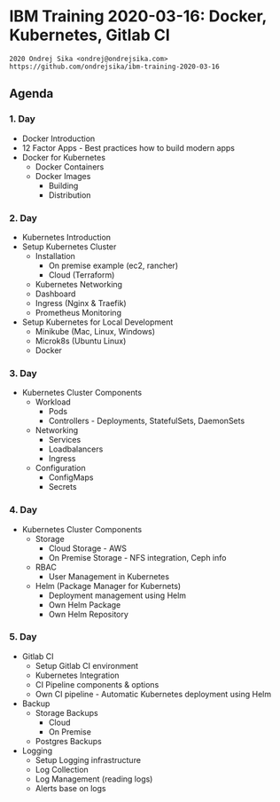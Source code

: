 # IBM Training 2020-03-16: Docker, Kubernetes, Gitlab CI

    2020 Ondrej Sika <ondrej@ondrejsika.com>
    https://github.com/ondrejsika/ibm-training-2020-03-16


## Agenda

### 1. Day

- Docker Introduction
- 12 Factor Apps - Best practices how to build modern apps
- Docker for Kubernetes
  - Docker Containers
  - Docker Images
      - Building
      - Distribution


### 2. Day

- Kubernetes Introduction
- Setup Kubernetes Cluster
  - Installation
    - On premise example (ec2, rancher)
    - Cloud (Terraform)
  - Kubernetes Networking
  - Dashboard
  - Ingress (Nginx & Traefik)
  - Prometheus Monitoring
- Setup Kubernetes for Local Development
    - Minikube (Mac, Linux, Windows)
    - Microk8s (Ubuntu Linux)
    - Docker


### 3. Day

- Kubernetes Cluster Components
  - Workload
    - Pods
    - Controllers - Deployments, StatefulSets, DaemonSets
  - Networking
    - Services
    - Loadbalancers
    - Ingress
  - Configuration
    - ConfigMaps
    - Secrets


### 4. Day

- Kubernetes Cluster Components
  - Storage
    - Cloud Storage - AWS
    - On Premise Storage - NFS integration, Ceph info
  - RBAC
    - User Management in Kubernetes
  - Helm (Package Manager for Kubernets)
    - Deployment management using Helm
    - Own Helm Package
    - Own Helm Repository


### 5. Day

- Gitlab CI
  - Setup Gitlab CI environment
  - Kubernetes Integration
  - CI Pipeline components & options
  - Own CI pipeline - Automatic Kubernetes deployment using Helm
- Backup
  - Storage Backups
    - Cloud
    - On Premise
  - Postgres Backups
- Logging
  - Setup Logging infrastructure
  - Log Collection
  - Log Management (reading logs)
  - Alerts base on logs
